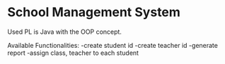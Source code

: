 # School Management System
Used PL is Java with the OOP concept.

Available Functionalities:
-create student id
-create teacher id
-generate report
-assign class, teacher to each student
